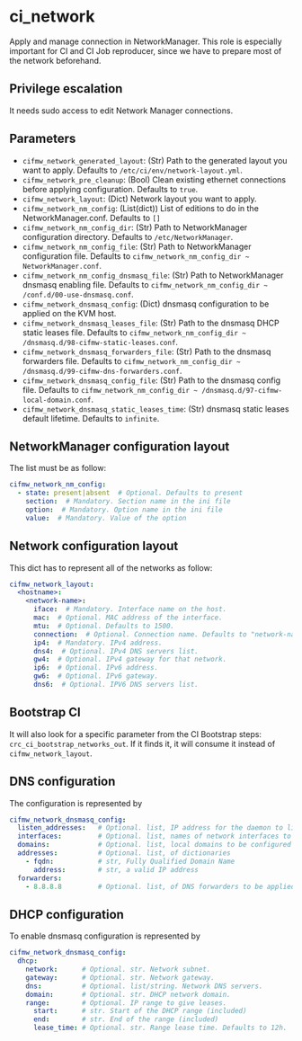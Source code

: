 # ci_network

Apply and manage connection in NetworkManager. This role is especially important for CI
and CI Job reproducer, since we have to prepare most of the network beforehand.

## Privilege escalation

It needs sudo access to edit Network Manager connections.

## Parameters

* `cifmw_network_generated_layout`: (Str) Path to the generated layout you want to apply. Defaults to `/etc/ci/env/network-layout.yml`.
* `cifmw_network_pre_cleanup`: (Bool) Clean existing ethernet connections before applying configuration. Defaults to `true`.
* `cifmw_network_layout`: (Dict) Network layout you want to apply.
* `cifmw_network_nm_config`: (List(dict)) List of editions to do in the NetworkManager.conf. Defaults to `[]`
* `cifmw_network_nm_config_dir`: (Str) Path to NetworkManager configuration directory. Defaults to `/etc/NetworkManager`.
* `cifmw_network_nm_config_file`: (Str) Path to NetworkManager configuration file. Defaults to `cifmw_network_nm_config_dir ~ NetworkManager.conf`.
* `cifmw_network_nm_config_dnsmasq_file`: (Str) Path to NetworkManager dnsmasq enabling file. Defaults to `cifmw_network_nm_config_dir ~ /conf.d/00-use-dnsmasq.conf`.
* `cifmw_network_dnsmasq_config`: (Dict) dnsmasq configuration to be applied on the KVM host.
* `cifmw_network_dnsmasq_leases_file`: (Str) Path to the dnsmasq DHCP static leases file. Defaults to `cifmw_network_nm_config_dir ~ /dnsmasq.d/98-cifmw-static-leases.conf`.
* `cifmw_network_dnsmasq_forwarders_file`: (Str) Path to the dnsmasq forwarders file. Defaults to `cifmw_network_nm_config_dir ~ /dnsmasq.d/99-cifmw-dns-forwarders.conf`.
* `cifmw_network_dnsmasq_config_file`: (Str) Path to the dnsmasq config file. Defaults to `cifmw_network_nm_config_dir ~ /dnsmasq.d/97-cifmw-local-domain.conf`.
* `cifmw_network_dnsmasq_static_leases_time`: (Str) dnsmasq static leases default lifetime. Defaults to `infinite`.

## NetworkManager configuration layout

The list must be as follow:

```YAML
cifmw_network_nm_config:
  - state: present|absent  # Optional. Defaults to present
    section:  # Mandatory. Section name in the ini file
    option:  # Mandatory. Option name in the ini file
    value:  # Mandatory. Value of the option
```

## Network configuration layout

This dict has to represent all of the networks as follow:

```YAML
cifmw_network_layout:
  <hostname>:
    <network-name>:
      iface:  # Mandatory. Interface name on the host.
      mac:  # Optional. MAC address of the interface.
      mtu:  # Optional. Defaults to 1500.
      connection:  # Optional. Connection name. Defaults to "network-name" key value.
      ip4:  # Mandatory. IPv4 address.
      dns4:  # Optional. IPv4 DNS servers list.
      gw4:  # Optional. IPv4 gateway for that network.
      ip6:  # Optional. IPv6 address.
      gw6:  # Optional. IPv6 gateway.
      dns6:  # Optional. IPV6 DNS servers list.
```

## Bootstrap CI

It will also look for a specific parameter from the CI Bootstrap steps: `crc_ci_bootstrap_networks_out`.
If it finds it, it will consume it instead of `cifmw_network_layout`.

## DNS configuration

The configuration is represented by

```YAML
cifmw_network_dnsmasq_config:
  listen_addresses:   # Optional. list, IP address for the daemon to listen on. Default: 127.0.0.1
  interfaces:         # Optional. list, names of network interfaces to listen on.
  domains:            # Optional. list, local domains to be configured
  addresses:          # Optional. list, of dictionaries
    - fqdn:           # str, Fully Qualified Domain Name
      address:        # str, a valid IP address
  forwarders:
    - 8.8.8.8         # Optional. list, of DNS forwarders to be applied.
```


## DHCP configuration

To enable dnsmasq configuration is represented by

```YAML
cifmw_network_dnsmasq_config:
  dhcp:
    network:      # Optional. str. Network subnet.
    gateway:      # Optional. str. Network gateway.
    dns:          # Optional. list/string. Network DNS servers.
    domain:       # Optional. str. DHCP network domain.
    range:        # Optional. IP range to give leases.
      start:      # str. Start of the DHCP range (included)
      end:        # str. End of the range (included)
      lease_time: # Optional. str. Range lease time. Defaults to 12h.
```
